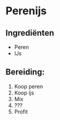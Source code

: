 # Perenijs

## Ingrediënten

* Peren
* IJs

## Bereiding:

1. Koop peren
2. Koop ijs
3. Mix
4. ???
5. Profit
